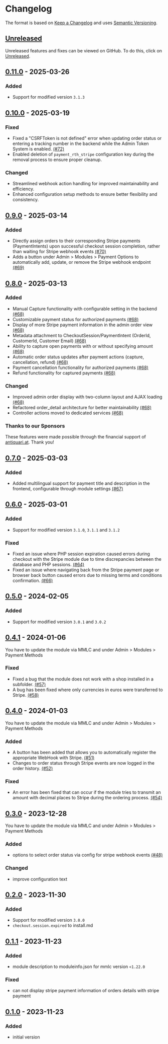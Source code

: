# Changelog
The format is based on [Keep a Changelog](https://keepachangelog.com/en/1.1.0/) and uses [Semantic Versioning](https://semver.org/spec/v2.0.0.html).

## [Unreleased]
Unreleased features and fixes can be viewed on GitHub. To do this, click on [Unreleased].

## [0.11.0] - 2025-03-26
### Added
- Support for modified version `3.1.3`

## [0.10.0] - 2025-03-19
### Fixed
- Fixed a "CSRFToken is not defined" error when updating order status or entering a tracking number in the backend while the Admin Token System is enabled. [(#72)](https://github.com/RobinTheHood/modified-stripe/pull/72)
- Enabled deletion of `payment_rth_stripe` configuration key during the removal process to ensure proper cleanup.

### Changed
- Streamlined webhook action handling for improved maintainability and efficiency.  
- Enhanced configuration setup methods to ensure better flexibility and consistency.

## [0.9.0] - 2025-03-14
### Added
- Directly assign orders to their corresponding Stripe payments (PaymentIntents) upon successful checkout session completion, rather than waiting for Stripe webhook events [(#70)](https://github.com/RobinTheHood/modified-stripe/pull/70)
- Adds a button under Admin > Modules > Payment Options to automatically add, update, or remove the Stripe webhook endpoint [(#69)](https://github.com/RobinTheHood/modified-stripe/pull/69)

## [0.8.0] - 2025-03-13
### Added
- Manual Capture functionality with configurable setting in the backend [(#68)](https://github.com/RobinTheHood/modified-stripe/pull/68)
- Customizable payment status for authorized payments [(#68)](https://github.com/RobinTheHood/modified-stripe/pull/68)
- Display of more Stripe payment information in the admin order view [(#68)](https://github.com/RobinTheHood/modified-stripe/pull/68)
- Metadata attachment to CheckoutSession/PaymentIntent (OrderId, CustomerId, Customer Email) [(#68)](https://github.com/RobinTheHood/modified-stripe/pull/68)
- Ability to capture open payments with or without specifying amount [(#68)](https://github.com/RobinTheHood/modified-stripe/pull/68)
- Automatic order status updates after payment actions (capture, cancellation, refund) [(#68)](https://github.com/RobinTheHood/modified-stripe/pull/68)
- Payment cancellation functionality for authorized payments [(#68)](https://github.com/RobinTheHood/modified-stripe/pull/68)
- Refund functionality for captured payments [(#68)](https://github.com/RobinTheHood/modified-stripe/pull/68)

### Changed
- Improved admin order display with two-column layout and AJAX loading [(#68)](https://github.com/RobinTheHood/modified-stripe/pull/68)
- Refactored order_detail architecture for better maintainability [(#68)](https://github.com/RobinTheHood/modified-stripe/pull/68)
- Controller actions moved to dedicated services [(#68)](https://github.com/RobinTheHood/modified-stripe/pull/68)

### Thanks to our Sponsors
These features were made possible through the financial support of [antiquari.at](https://www.antiquari.at). Thank you!

## [0.7.0] - 2025-03-03
### Added
- Added multilingual support for payment title and description in the frontend, configurable through module settings [(#67)](https://github.com/RobinTheHood/modified-stripe/pull/67)

## [0.6.0] - 2025-03-01
### Added
- Support for modified version `3.1.0`, `3.1.1` and `3.1.2`

### Fixed
- Fixed an issue where PHP session expiration caused errors during checkout with the Stripe module due to time discrepancies between the database and PHP sessions. [(#64)](https://github.com/RobinTheHood/modified-stripe/pull/64)
- Fixed an issue where navigating back from the Stripe payment page or browser back button caused errors due to missing terms and conditions confirmation. [(#66)](https://github.com/RobinTheHood/modified-stripe/pull/66)

## [0.5.0] - 2024-02-05
### Added
- Support for modified version `3.0.1` and `3.0.2`

## [0.4.1] - 2024-01-06
You have to update the module via MMLC and under Admin > Modules > Payment Methods

### Fixed
- Fixed a bug that the module does not work with a shop installed in a subfolder. [(#57)](https://github.com/RobinTheHood/modified-stripe/pull/57)
- A bug has been fixed where only currencies in euros were transferred to Stripe. [(#58)](https://github.com/RobinTheHood/modified-stripe/pull/58)

## [0.4.0] - 2024-01-03
You have to update the module via MMLC and under Admin > Modules > Payment Methods

### Added
- A button has been added that allows you to automatically register the appropriate WebHook with Stripe. [(#51)](https://github.com/RobinTheHood/modified-stripe/pull/51)
- Changes to order status through Stripe events are now logged in the order history. [(#52)](https://github.com/RobinTheHood/modified-stripe/pull/52)

### Fixed
- An error has been fixed that can occur if the module tries to transmit an amount with decimal places to Stripe during the ordering process. [(#54)](https://github.com/RobinTheHood/modified-stripe/pull/54)

## [0.3.0] - 2023-12-28
You have to update the module via MMLC and under Admin > Modules > Payment Methods

### Added
- options to select order status via config for stripe webhook events [(#48)](https://github.com/RobinTheHood/modified-stripe/pull/48)

### Changed
- improve configuration text

## [0.2.0] - 2023-11-30
### Added
- Support for modified version `3.0.0`
- `checkout.session.expired` to install.md

## [0.1.1] - 2023-11-23
### Added
- module description to moduleinfo.json for mmlc version `<1.22.0`

### Fixed
- can not display stripe payment information of orders details with stripe payment

## [0.1.0] - 2023-11-23
### Added
- initial version

[Unreleased]: https://github.com/RobinTheHood/modified-stripe/compare/0.11.0...HEAD
[0.11.0]: https://github.com/RobinTheHood/modified-stripe/compare/0.10.0...0.11.0
[0.10.0]: https://github.com/RobinTheHood/modified-stripe/compare/0.9.0...0.10.0
[0.9.0]: https://github.com/RobinTheHood/modified-stripe/compare/0.8.0...0.9.0
[0.8.0]: https://github.com/RobinTheHood/modified-stripe/compare/0.7.0...0.8.0
[0.7.0]: https://github.com/RobinTheHood/modified-stripe/compare/0.6.0...0.7.0
[0.6.0]: https://github.com/RobinTheHood/modified-stripe/compare/0.5.0...0.6.0
[0.5.0]: https://github.com/RobinTheHood/modified-stripe/compare/0.4.1...0.5.0
[0.4.1]: https://github.com/RobinTheHood/modified-stripe/compare/0.4.0...0.4.1
[0.4.0]: https://github.com/RobinTheHood/modified-stripe/compare/0.3.0...0.4.0
[0.3.0]: https://github.com/RobinTheHood/modified-stripe/compare/0.2.0...0.3.0
[0.2.0]: https://github.com/RobinTheHood/modified-stripe/compare/0.1.1...0.2.0
[0.1.1]: https://github.com/RobinTheHood/modified-stripe/compare/0.1.0...0.1.1
[0.1.0]: https://github.com/RobinTheHood/modified-stripe/releases/tag/0.1.0